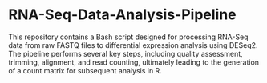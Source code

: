 # RNA-Seq-Data-Analysis-Pipeline
This repository contains a Bash script designed for processing RNA-Seq data from raw FASTQ files to differential expression analysis using DESeq2. The pipeline performs several key steps, including quality assessment, trimming, alignment, and read counting, ultimately leading to the generation of a count matrix for subsequent analysis in R.
